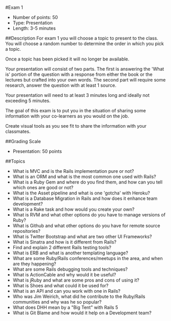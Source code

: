 #Exam 1
* Number of points: 50
* Type: Presentation
* Length: 3-5 minutes

##Description
For exam 1 you will choose a topic to present to the class.  You will choose a
random number to determine the order in which you pick a topic.

Once a topic has been picked it will no longer be available.

Your presentation will consist of two parts.  The first is answering the
'What is' portion of the question with a response from either the book or the
lectures but crafted into your own words.  The second part will require some
research, answer the question with at least 1 source.

Your presentation will need to at least 3 minutes long and ideally not
exceeding 5 minutes.

The goal of this exam is to put you in the situation of sharing some information
with your co-learners as you would on the job.

Create visual tools as you see fit to share the information with your classmates.

##Grading Scale
* Presentation: 50 points

##Topics

* What is MVC and is the Rails implementation pure or not?
* What is an ORM and what is the most common one used with Rails?
* What is a Ruby Gem and where do you find them, and how can you tell which ones are good or not?
* What is the Asset pipeline and what is one 'gotcha' with Heroku?
* What is a Database Migration in Rails and how does it enhance team development?
* What is a Rake task and how would you create your own?
* What is RVM and what other options do you have to manage versions of Ruby?
* What is Github and what other options do you have for remote source repositories?
* What is Twitter Bootstrap and what are two other UI Frameworks?
* What is Sinatra and how is it different from Rails?
* Find and explain 2 different Rails testing tools?
* What is ERB and what is another templating language?
* What are some Ruby/Rails conferences/meetups in the area, and when are they happening?
* What are some Rails debugging tools and techniques?
* What is ActionCable and why would it be useful?
* What is jRuby and what are some pros and cons of using it?
* What is Shoes and what could it be used for?
* What is an API and can you work with one in Rails?
* Who was Jim Weirich, what did he contribute to the Ruby/Rails communities and why was he so popular?
* What does DHH mean by a "Big Tent" with Rails 5
* What is Git Blame and how would it help on a Development team?
